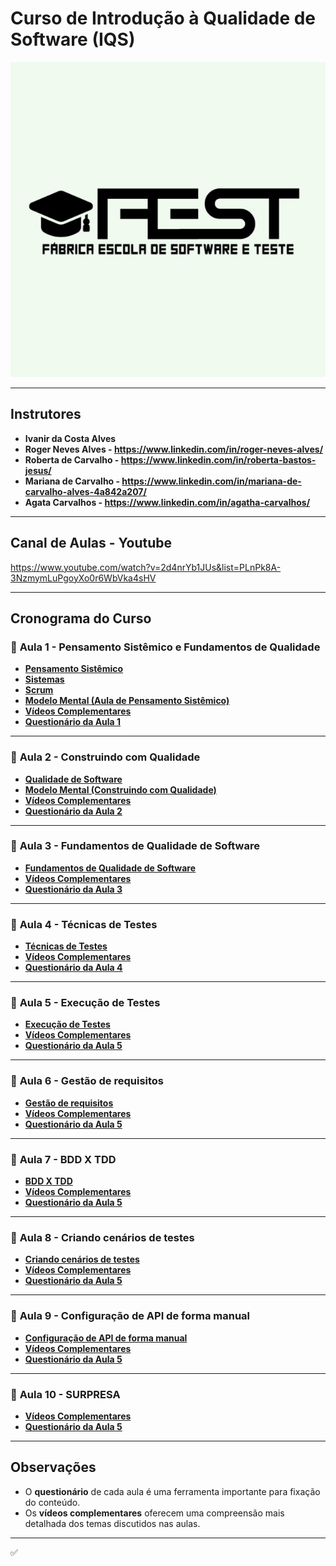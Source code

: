 # **Curso de Introdução à Qualidade de Software (IQS)**

<div align="center">
    <img src="./images/fest.jpg">
</div>

---

## **Instrutores**  
- **Ivanir da Costa Alves**  
- **Roger Neves Alves - https://www.linkedin.com/in/roger-neves-alves/**
- **Roberta de Carvalho - https://www.linkedin.com/in/roberta-bastos-jesus/**
- **Mariana de Carvalho - https://www.linkedin.com/in/mariana-de-carvalho-alves-4a842a207/**
- **Agata Carvalhos - https://www.linkedin.com/in/agatha-carvalhos/**


---

## **Canal de Aulas - Youtube**  
https://www.youtube.com/watch?v=2d4nrYb1JUs&list=PLnPk8A-3NzmymLuPgoyXo0r6WbVka4sHV


---

## **Cronograma do Curso**

### 📅 **Aula 1 - Pensamento Sistêmico e Fundamentos de Qualidade**
- [**Pensamento Sistêmico**](./Aula1/pensamento-sistemico/fundamentos.md)
- [**Sistemas**](./Aula1/sistema/sistema.md)
- [**Scrum**](./Aula1/scrum/scrum.md)
- [**Modelo Mental (Aula de Pensamento Sistêmico)**](https://beta.plectica.com/maps/SQBCSC3W5)
- [**Vídeos Complementares**](./Aula1/videos/videos.md)
- [**Questionário da Aula 1**](./Aula1/questionario.md)

---

### 📅 **Aula 2 - Construindo com Qualidade**
- [**Qualidade de Software**](./Aula2/construindo-qualidade/construindo.md)
- [**Modelo Mental (Construindo com Qualidade)**](https://beta.plectica.com/maps/29LQ58DX0)
- [**Vídeos Complementares**](./Aula2/videos/videos.md)
- [**Questionário da Aula 2**](./Aula2/questionario.md)

---

### 📅 **Aula 3 - Fundamentos de Qualidade de Software**
- [**Fundamentos de Qualidade de Software**](./Aula3/fundamentos.md)
- [**Vídeos Complementares**](./Aula3/videos/videos.md)
- [**Questionário da Aula 3**](./Aula3/questionario.md)

---

### 📅 **Aula 4 - Técnicas de Testes**
- [**Técnicas de Testes**](./Aula4/tecnicas.md)
- [**Vídeos Complementares**](./Aula4/videos/videos.md)
- [**Questionário da Aula 4**](./Aula4/questionario.md)

---

### 📅 **Aula 5 - Execução de Testes**
- [**Execução de Testes**](./Aula5/execucao.md)
- [**Vídeos Complementares**](./Aula5/videos/videos.md)
- [**Questionário da Aula 5**](./Aula5/questionario.md)

---

### 📅 **Aula 6 - Gestão de requisitos**
- [**Gestão de requisitos**](./Aula6/gestao-requisitos.md)
- [**Vídeos Complementares**](./Aula6/videos/videos.md)
- [**Questionário da Aula 5**](./Aula6/questionario.md)

---

### 📅 **Aula 7 - BDD X TDD**
- [**BDD X TDD**](./Aula7/)
- [**Vídeos Complementares**](./Aula7/videos/videos.md)
- [**Questionário da Aula 5**](./Aula7/questionario.md)

---

### 📅 **Aula 8 - Criando cenários de testes**
- [**Criando cenários de testes**](./Aula8/)
- [**Vídeos Complementares**](./Aula8/videos/videos.md)
- [**Questionário da Aula 5**](./Aula8/questionario.md)

---

### 📅 **Aula 9 - Configuração de API de forma manual**
- [**Configuração de API de forma manual**](./Aula9/)
- [**Vídeos Complementares**](./Aula9/videos/videos.md)
- [**Questionário da Aula 5**](./Aula9/questionario.md)

---

### 📅 **Aula 10 - SURPRESA**
- [**Vídeos Complementares**](./Aula10/videos/videos.md)
- [**Questionário da Aula 5**](./Aula10/questionario.md)


---

## **Observações**
- O **questionário** de cada aula é uma ferramenta importante para fixação do conteúdo.
- Os **vídeos complementares** oferecem uma compreensão mais detalhada dos temas discutidos nas aulas.

---


✅



